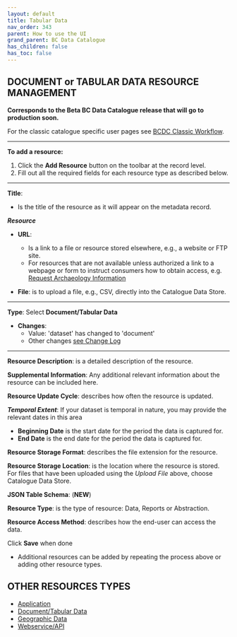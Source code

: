 ```yaml
---
layout: default
title: Tabular Data 
nav_order: 343
parent: How to use the UI
grand_parent: BC Data Catalogue
has_children: false
has_toc: false
---
```


## DOCUMENT or TABULAR DATA RESOURCE MANAGEMENT

**Corresponds to the Beta BC Data Catalogue release that will go to production soon.**

For the classic catalogue specific user pages see [BCDC Classic Workflow](https://bcgov.github.io/data-publication/pages/dps_bcdc_classic_w.html).

---------------

**To add a resource:**
1. Click the **Add Resource** button on the toolbar at the record level.
1. Fill out all the required fields for each resource type as described below.

---------------


**Title**: 
+ Is the title of the resource as it will appear on the metadata record. 

**_Resource_**

+ **URL**: 
    - Is a link to a file or resource stored elsewhere, e.g., a website or FTP site.
    - For resources that are not available unless authorized a link to a webpage or form to instruct consumers how to obtain access, e.g. [Request Archaeology Information](https://catalogue.data.gov.bc.ca/dataset/a6d58d20-8e19-46ba-b5a0-f02e436fa765/resource/cbbd35ea-8ddb-4cb4-b717-d897e5303dc3)

+ **File**: is to upload a file, e.g., CSV, directly into the Catalogue Data Store.


---------------

**Type**: Select **Document/Tabular Data**

+ **Changes**:
    - Value: 'dataset' has changed to 'document'
    - Other changes [see Change Log](https://github.com/bcgov/ckan-ui/blob/master/pages/beta_schema_changes.md#tabular-data-resource-level-changes)

---------------

**Resource Description**: is a detailed description of the resource.

**Supplemental Information**: Any additional relevant information about the resource can be included here.

**Resource Update Cycle**: describes how often the resource is updated.

**_Temporal Extent_**:
If your dataset is temporal in nature, you may provide the relevant dates in this area
+ **Beginning Date** is the start date for the period the data is captured for.
+ **End Date** is the end date for the period the data is captured for. 

**Resource Storage Format**: describes the file extension for the resource.

**Resource Storage Location**: is the location where the resource is stored. For files that have been uploaded using the _Upload File_ above, choose Catalogue Data Store.

**JSON Table Schema**: (**NEW**)

**Resource Type**: is the type of resource: Data, Reports or Abstraction.

**Resource Access Method**: describes how the end-user can access the data.

Click **Save** when done


+ Additional resources can be added by repeating the process above or adding other resource types.


## OTHER RESOURCES TYPES
- [Application](./dps_bcdc_w_application.md)
- [Document/Tabular Data](./dps_bcdc_w_dataset.md/)
- [Geographic Data](./dps_bcdc_w_geographic_dataset.md)
- [Webservice/API](./dps_bcdc_w_webservice_api.md)
